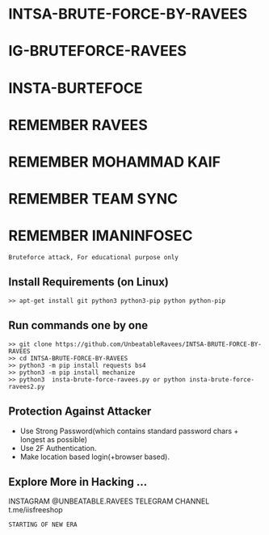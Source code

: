 # INTSA-BRUTE-FORCE-BY-RAVEES
# IG-BRUTEFORCE-RAVEES
# INSTA-BURTEFOCE
# REMEMBER RAVEES 
# REMEMBER MOHAMMAD KAIF 
# REMEMBER TEAM SYNC 
# REMEMBER IMANINFOSEC
```
Bruteforce attack, For educational purpose only
```

## Install Requirements (on Linux)
```
>> apt-get install git python3 python3-pip python python-pip
```

## Run commands one by one
```
>> git clone https://github.com/UnbeatableRavees/INTSA-BRUTE-FORCE-BY-RAVEES
>> cd INTSA-BRUTE-FORCE-BY-RAVEES
>> python3 -m pip install requests bs4
>> python3 -m pip install mechanize
>> python3  insta-brute-force-ravees.py or python insta-brute-force-ravees2.py
```



## Protection Against Attacker
* Use Strong Password(which contains standard password chars + longest as possible)
* Use 2F Authentication.
* Make location based login(+browser based).

## Explore More in Hacking ...
INSTAGRAM @UNBEATABLE.RAVEES
TELEGRAM CHANNEL t.me/iisfreeshop 

~~~
STARTING OF NEW ERA
~~~
